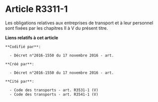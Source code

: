 # Article R3311-1

Les obligations relatives aux entreprises de transport et à leur personnel sont fixées par les chapitres II à V du présent
titre.

**Liens relatifs à cet article**

	**Codifié par**:

	  - Décret n°2016-1550 du 17 novembre 2016 - art.

	**Créé par**:

	  - Décret n°2016-1550 du 17 novembre 2016 - art.

	**Cité par**:

	  - Code des transports - art. R3531-1 (V)
	  - Code des transports - art. R3541-1 (V)
